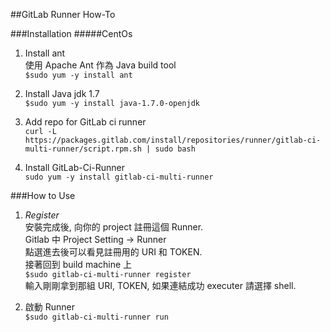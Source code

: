 ##GitLab Runner How-To

###Installation
#####CentOs
1. Install ant  
使用 Apache Ant 作為 Java build tool  
`$sudo yum -y install ant` 

2. Install Java jdk 1.7  
`$sudo yum -y install java-1.7.0-openjdk`	
3. Add repo for GitLab ci runner  
`curl -L https://packages.gitlab.com/install/repositories/runner/gitlab-ci-multi-runner/script.rpm.sh | sudo bash`

4. Install GitLab-Ci-Runner  
`sudo yum -y install gitlab-ci-multi-runner`


###How to Use
1. *Register*  
安裝完成後, 向你的 project 註冊這個 Runner.  
Gitlab 中 Project Setting -> Runner  
點選進去後可以看見註冊用的 URI 和 TOKEN.  
接著回到 build machine 上  
`$sudo gitlab-ci-multi-runner register`  
輸入剛剛拿到那組 URI, TOKEN, 如果連結成功 executer 請選擇 shell.

2. 啟動 Runner  
`$sudo gitlab-ci-multi-runner run`



